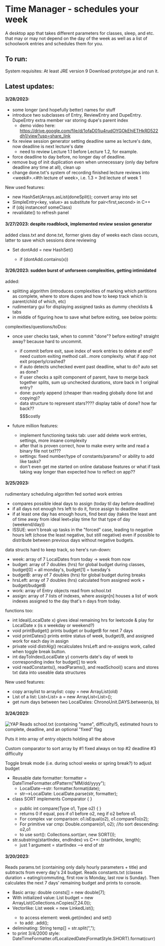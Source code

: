 # Time Manager - schedules your week
A desktop app that takes different parameters for classes, sleep, and etc. that may or may not depend on the day of the week as well as a list of schoolwork entries and schedules them for you.

## To run:
System requisites: At least JRE version 9
Download prototype.jar and run it.

## Latest updates:
#### 3/28/2023: 
- some longer (and hopefully better) names for stuff
- introduce two subclasses of Entry, ReviewEntry and DupeEntry. DupeEntry extra member var storing dupe's parent index
     - demo video here: https://drive.google.com/file/d/1ofaD01iu4rudOYGOkEhjETHkRD522dh1/view?usp=share_link
- fix review session generator setting deadline same as lecture's date, now deadline is next lecture's date
     - need to review Lecture 1.1 before Lecture 1.2, for example.
- force deadline to day before, no longer day of deadline. 
- remove bug of init duplication even when unnecessary (only day before deadline any time at all), clean up
- change done.txt's system of recording finished lecture reviews into <week#>.<#th lecture of week>, i.e. 1.3 = 3rd lecture of week 1

New used features: 
- new HashSet<String>(Arrays.asList(doneSplit));   convert array into set
- SimpleEntry<key, value> as substitute for pair<first,second> in C++
- if (obj instanceof someClass) 
- revalidate() to refresh panel

#### 3/27/2023: despite roadblock, implemented review session generator
added class.txt and done.txt, former gives day of weeks each class occurs, latter to save which sessions done reviewing
- Set<LocalDate> dontAdd = new HashSet<LocalDate>()
     - if (dontAdd.contains(x))

#### 3/26/2023: sudden burst of unforseen complexities, getting intimidated
added: 
- splitting algorithm (introduces complexities of marking which partitions as complete, where to store dupes and how to keep track which is parent/child of which, etc)
- rudimentary gui for displaying assigned tasks as dummy checklists & tabs
- in middle of figuring how to save what before exiting, see below points:

complexities/questions/toDos:
- once user checks task, when to commit "done"? before exiting? straight away? because hard to uncommit.
     - if commit before exit, save index of work entries to delete at end? need custom exiting method call...more complexity. what if app not exit properly/crashed?
     - if auto detects unchecked event past deadline, what to do? auto set as done?
     - if user checks a spilt component of parent, have to merge back together splits, sum up unchecked durations, store back in 1 original entry? 
     - done: purely append (cheaper than reading globally done list and copying)?
     - data structure to represent stars????  display table of done? how far back?? $$$$$$$costly

- future million features:
     - implement functioning tasks tab: user add delete work entries, settings, more insane complexity
     - after that is proven correct, how to make every write and read a binary file not txt??? 
     - settings: fixed number/type of constants/params? or ability to add like tasks? 
     - don't even get me started on online database features or what if task taking way longer than expected how to reflect on app??

#### 3/25/2023:
rudimentary scheduling algorithm fed sorted work entries
- compares possible ideal days to assign (today til day before deadline)
- if all days not enough hrs left to do it, force assign to deadline
- if at least one day has enough hours, find best day (takes the least amt of time away from ideal leet+play time for that type of day (weekend/day))
- ISSUE: won't break up tasks in the "forced" case, leading to negative hours left (chose the least negative, but still negative) even if possible to distribute between previous days without negative budgets.

data structs hard to keep track, so here's run-down:
- week: array of 7 LocalDates from today -> week from now
- budget: array of 7 doubles (hrs) for global budget during classes, budget[0] = all monday's, budget[1] = tuesday's
- budgetB: array of 7 doubles (hrs) for global budget during breaks
- hrsLeft: array of 7 doubles (hrs) calculated from assigned work + budget/budgetB
- work: array of Entry objects read from school.txt
- assign: array of 7 lists of indexes, where assign[n] houses a list of work indexes assigned to the day that's n days from today.

functions too:
- int Ideal(LocalDate x) gives ideal remaining hrs for leetcode & play for LocalDate x (is x weekday or weekend?)
- void printBudget() prints budget or budgetB for next 7 days 
- void printDates() prints entire status of week, budget/B, and assigned work for each day in assign
- private void distrAlg() recalculates hrsLeft and re-assigns work, called when toggle break button.
- int dayToIndex(LocalDate y) converts date's day of week to corresponding index for budget[] to work
- void readConstants(), readParams(), and readSchool() scans and stores txt data into useable data structures

New used features: 
- copy arraylist to arraylist: copy = new ArrayList<Double>(old)
- List of a list: List<List<Integer>> a = new ArrayList<List<Integer>>(); 
- get num days between two LocalDates: ChronoUnit.DAYS.between(a, b)

#### 3/24/2023:
<img alt="YAP" src="https://i.imgur.com/m47GwfF.png">
Reads school.txt (containing "name", difficulty/5, estimated hours to complete, deadline, and an optional "fixed" flag

Puts it into array of entry objects holding all the above

Custom comparator to sort array by #1 fixed always on top  #2 deadline #3 difficulty

Toggle break mode (i.e. during school weeks or spring break?) to adjust budget

- Reusable date formatter: formatter = DateTimeFormatter.ofPattern("MM/dd/yyyy");
     - LocalDate-->str: formatter.format(date);
     - str-->LocalDate: LocalDate.parse(str, formatter);
- class SORT implements Comparator<Type> {  }
     - public int compare(Type o1, Type o2) { }  
     - returns 0 if equal, pos if o1 before o2, neg if o2 before o1.
     - For complex var comparison: o1.isEqual(o2), o1.compareTo(o2);
     - For primitive var cmp: Double.compare(o1, o2); //to sort descending: o2,o1
     - to use sort(): Collections.sort(arr, new SORT());
- str.substring(startIndex, endIndex)  vs C++:  (startIndex, length);
     - just 1 argument = startIndex --> end of str

#### 3/20/2023:
Reads params.txt (containing only daily hourly parameters + title) and subtracts from every day's 24 budget. 
Reads constants.txt (classes duration + eating/commuting, first row is Monday, last row is Sunday).
Then calculates the next 7 days' remaining budget and prints to console.

- Basic array: double consts[] = new double[7];
- With initialized value: List<Double> budget = new ArrayList<Double>(Collections.nCopies(7,24.0));
- Vectorlike: List<LocalDate> week = new LinkedList<LocalDate>();
     - to access element: week.get(index) and set()
     - to add:  .add();
- deliminating: String temp[] = str.split(",");
- to print 3/4/2000 style: DateTimeFormatter.ofLocalizedDate(FormatStyle.SHORT).format(curr)
